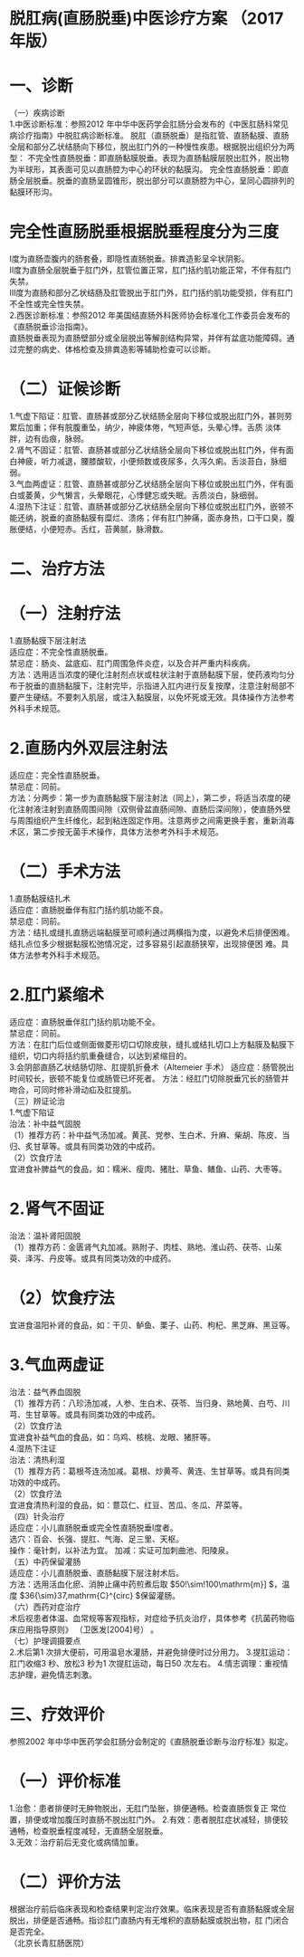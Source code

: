 # 脱肛病(直肠脱垂)中医诊疗方案 （2017 年版）  
# 一、诊断  
（一）疾病诊断  
1.中医诊断标准：参照2012 年中华中医药学会肛肠分会发布的《中医肛肠科常见病诊疗指南》中脱肛病诊断标准。 脱肛（直肠脱垂）是指肛管、直肠黏膜、直肠全层和部分乙状结肠向下移位，脱出肛门外的一种慢性疾患。根据脱出组织分为两型： 不完全性直肠脱垂：即直肠黏膜脱垂。表现为直肠黏膜层脱出肛外，脱出物为半球形，其表面可见以直肠腔为中心的环状的黏膜沟。 完全性直肠脱垂：即直肠全层脱垂。脱垂的直肠呈圆锥形，脱出部分可以直肠腔为中心，呈同心圆排列的黏膜环形沟。  
# 完全性直肠脱垂根据脱垂程度分为三度  
Ⅰ度为直肠壶腹内的肠套叠，即隐性直肠脱垂。排粪造影呈伞状阴影。  
Ⅱ度为直肠全层脱垂于肛门外，肛管位置正常，肛门括约肌功能正常，不伴有肛门失禁。  
Ⅲ度为直肠和部分乙状结肠及肛管脱出于肛门外，肛门括约肌功能受损，伴有肛门不全性或完全性失禁。  
2.西医诊断标准：参照2012 年美国结直肠外科医师协会标准化工作委员会发布的《直肠脱垂诊治指南》。  
直肠脱垂表现为直肠壁部分或全层脱出等解剖结构异常，并伴有盆底功能障碍。通过完整的病史、体格检查及排粪造影等辅助检查可以诊断。  
# （二）证候诊断  
1.气虚下陷证：肛管、直肠甚或部分乙状结肠全层向下移位或脱出肛门外，甚则劳累后加重；伴有脘腹重坠，纳少，神疲体倦，气短声低，头晕心悸。舌质 淡体胖，边有齿痕，脉弱。  
2.肾气不固证：肛管、直肠甚或部分乙状结肠全层向下移位或脱出肛门外，伴有面白神疲，听力减退，腰膝酸软，小便频数或夜尿多，久泻久痢。舌淡苔白，脉细弱。  
3.气血两虚证：肛管、直肠甚或部分乙状结肠全层向下移位或脱出肛门外，伴有面白或萎黄，少气懒言，头晕眼花，心悸健忘或失眠。舌质淡白，脉细弱。  
4.湿热下注证：肛管、直肠甚或部分乙状结肠全层向下移位或脱出肛门外，嵌顿不能还纳，脱垂的直肠黏膜有糜烂、溃疡；伴有肛门肿痛，面赤身热，口干口臭，腹胀便结，小便短赤。舌红，苔黄腻，脉滑数。  
# 二、治疗方法  
# （一）注射疗法  
1.直肠黏膜下层注射法  
适应症：不完全性直肠脱垂。  
禁忌症：肠炎、盆底疝、肛门周围急件炎症，以及合并严重内科疾病。  
方法：选用适当浓度的硬化注射剂点状或柱状注射于直肠黏膜下层，使药液均匀分布于脱垂的直肠黏膜下，注射完毕，示指进入肛内进行反复按摩，注意注射局部不要产生硬结。不要刺入肌层，或注入黏膜层，以免坏死或无效。具体操作方法参考外科手术规范。  
# 2.直肠内外双层注射法  
适应症：完全性直肠脱垂。  
禁忌症：同前。  
方法：分两步：第一步为直肠黏膜下层注射法（同上），第二步，将适当浓度的硬化注射液注射到直肠周围间隙（双侧骨盆直肠间隙、直肠后深间隙），使直肠外壁与周围组织产生纤维化，起到粘连固定作用。注意两步之间需更换手套，重新消毒术区，第二步按无菌手术操作，具体方法参考外科手术规范。  
# （二）手术方法  
1.直肠黏膜结扎术  
适应症：直肠脱垂伴有肛门括约肌功能不良。  
禁忌症：同前。  
方法：结扎或缝扎直肠远端黏膜至可顺利通过两横指为度，以避免术后排便困难。结扎点位多少根据黏膜松弛情况定，过多容易引起直肠狭窄，出现排便困 难。具体方法参考外科手术规范。  
# 2.肛门紧缩术  
适应症：直肠脱垂伴肛门括约肌功能不全。  
禁忌症：同前。  
方法：在肛门后位或侧面做菱形切口切除皮肤，缝扎或结扎切口上方黏膜及黏膜下组织，切口内将括约肌重叠缝合，以达到紧缩目的。  
3.会阴部直肠乙状结肠切除、肛提肌折叠术（Altemeier 手术） 适应症：肠管脱出时间较长，嵌顿不能复位或肠管已坏死者。 方法：经肛门切除脱垂冗长的肠管并吻合，可同时修补滑动疝及肛提肌。  
（三）辨证论治  
1.气虚下陷证  
治法：补中益气固脱  
（1）推荐方药：补中益气汤加减。黄芪、党参、生白术、升麻、柴胡、陈皮、当归、炙甘草等。或具有同类功效的中成药。  
（2）饮食疗法  
宜进食补脾益气的食品，如：糯米、瘦肉、猪肚、草鱼、鳝鱼、山药、大枣等。  
# 2.肾气不固证  
治法：温补肾阳固脱  
（1）推荐方药：金匮肾气丸加减。熟附子、肉桂、熟地、淮山药、茯苓、山茱萸、泽泻、丹皮等。或具有同类功效的中成药。  
# （2）饮食疗法  
宜进食温阳补肾的食品，如：干贝、鲈鱼、栗子、山药、枸杞、黑芝麻、黑豆等。  
# 3.气血两虚证  
治法：益气养血固脱  
（1）推荐方药：八珍汤加减，人参、生白术、茯苓、当归身、熟地黄、白芍、川芎、生甘草等。或具有同类功效的中成药。  
（2）饮食疗法  
宜进食补益气血的食品，如：乌鸡、核桃、龙眼、猪肝等。  
4.湿热下注证  
治法：清热利湿  
（1）推荐方药：葛根芩连汤加减。葛根、炒黄芩、黄连、生甘草等。或具有同类功效的中成药。  
（2）饮食疗法  
宜进食清热利湿的食品，如：薏苡仁、红豆、苦瓜、冬瓜、芹菜等。  
（四）针灸治疗  
适应症：小儿直肠脱垂或完全性直肠脱垂Ⅰ度者。  
选穴：百会、长强、提肛、气海、足三里、天枢。  
操作：毫针刺，以补法为宜。 加减：实证可加刺曲池、阳陵泉。  
（五）中药保留灌肠  
适应症：小儿直肠脱垂、直肠黏膜下层注射术后。  
方法：选用活血化瘀、消肿止痛中药煎煮后取 $50\!\sim\!100\mathrm{m}] $，温度 $36{\sim}37\,mathrm{C}^{circ} $保留灌肠。  
（六）西药对症治疗  
术后视患者体温、血常规等客观指标，对症给予抗炎治疗，具体参考《抗菌药物临床应用指导原则》 （卫医发[2004]号） 。  
（七）护理调摄要点  
2.术后第1 次排大便前，可用温皂水灌肠，并避免排便时过分用力。 3.提肛运动：肛门收缩3 秒、放松3 秒为1 次提肛运动，每日50 次左右。 4.情志调理：重视情志护理，避免情志刺激。  
# 三、疗效评价  
参照2002 年中华中医药学会肛肠分会制定的《直肠脱垂诊断与治疗标准》拟定。  
# （一）评价标准  
1.治愈：患者排便时无肿物脱出，无肛门坠胀，排便通畅。检查直肠恢复正 常位置，排便或增加腹压时直肠不脱出肛门外。 2.有效：患者脱肛症状减轻，排便较通畅，检查脱垂程度减轻，无直肠全层脱垂。  
3.无效：治疗前后无变化或病情加重。  
# （二）评价方法  
根据治疗前后临床表现和检查结果判定治疗效果。临床表现是否有直肠黏膜或全层脱出，排便是否通畅。指诊肛门直肠内有无堆积的直肠黏膜或脱出物，肛 门闭合是否完全。  
（北京长青肛肠医院）  